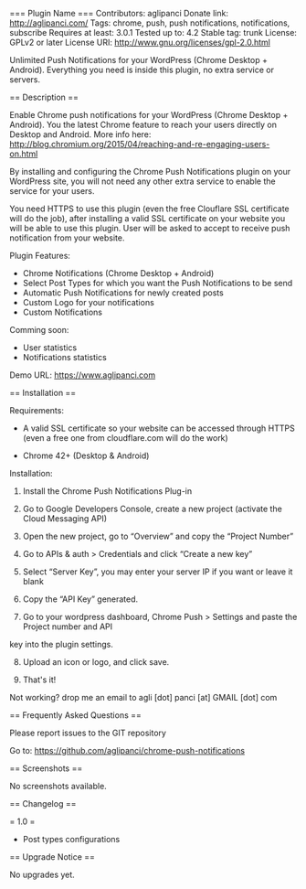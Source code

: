 === Plugin Name ===
Contributors: aglipanci
Donate link: http://aglipanci.com/
Tags: chrome, push, push notifications, notifications, subscribe
Requires at least: 3.0.1
Tested up to: 4.2
Stable tag: trunk
License: GPLv2 or later
License URI: http://www.gnu.org/licenses/gpl-2.0.html

Unlimited Push Notifications for your WordPress (Chrome Desktop + Android). Everything you need is inside this plugin, no extra service or servers.

== Description ==

Enable Chrome push notifications for your WordPress (Chrome Desktop + Android). You the latest Chrome feature to reach your users directly on Desktop and Android. More info here: http://blog.chromium.org/2015/04/reaching-and-re-engaging-users-on.html

By installing and configuring the Chrome Push Notifications plugin on your WordPress site, you will not need any other extra service to enable the service for your users.

You need HTTPS to use this plugin (even the free Clouflare SSL certificate will do the job), after installing a valid SSL certificate on your website you will be able to use this plugin. User will be asked to accept to receive push notification from your website.

Plugin Features:

- Chrome Notifications (Chrome Desktop + Android)
- Select Post Types for which you want the Push Notifications to be send
- Automatic Push Notifications for newly created posts
- Custom Logo for your notifications
- Custom Notifications

Comming soon:

- User statistics
- Notifications statistics

Demo URL: https://www.aglipanci.com


== Installation ==

Requirements:

- A valid SSL certificate so your website can be accessed through HTTPS (even a free one from cloudflare.com will do the work)

- Chrome 42+ (Desktop & Android)

Installation:

1. Install the Chrome Push Notifications Plug-in 

2. Go to Google Developers Console, create a new project (activate the Cloud Messaging API)

3. Open the new project, go to “Overview” and copy the “Project Number”

4. Go to APIs & auth > Credentials and click “Create a new key”

5. Select “Server Key”, you may enter your server IP if you want or leave it blank

6. Copy the “API Key” generated.

7. Go to your wordpress dashboard, Chrome Push > Settings and paste the Project number and API 

key into the plugin settings.

8. Upload an icon or logo, and click save.

9. That's it!

Not working? drop me an email to agli [dot] panci [at] GMAIL [dot] com


== Frequently Asked Questions ==

Please report issues to the GIT repository

Go to: https://github.com/aglipanci/chrome-push-notifications

== Screenshots ==

No screenshots available.

== Changelog ==

= 1.0 =
* Post types configurations

== Upgrade Notice ==

No upgrades yet.